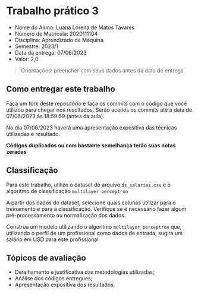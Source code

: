 # Trabalho prático 3

* Nome do Aluno: Luana Lorena de Matos Tavares
* Número de Matrícula: 2020111104
* Disciplina: Aprendizado de Máquina
* Semestre: 2023/1
* Data da entrega: 07/06/2023
* Valor: 2,0

> Orientações: preencher com seus dados antes da data de entrega

## Como entregar este trabalho

Faça um fork deste repositório e faça os commits com o código que você utilizou para chegar nos resultados. Serão aceitos os commits até a data de 07/06/2023 às 18:59:59 (antes da aula).

No dia 07/06/2023 haverá uma apresentação expositiva das técnicas utilizadas e resultado.

**Códigos duplicados ou com bastante semelhança terão suas notas zeradas**

## Classificação

Para este trabalho, utilize o dataset do arquivo `ds_salaries.csv` e o algoritmo de classificação `multilayer perceptron`

A partir dos dados do dataset, selecione quais colunas utilizar para o treinamento e para a classificação. Verifique se é necessário fazer algum pré-processamento ou normalização dos dados.

Construa um modelo utilizando o algoritmo `multilayer perceptron` que, utilizando o perfil de um profissional como dados de entrada, sugira um salário em USD para este profissional.

## Tópicos de avaliação

* Detalhamento e justificativa das metodologias utilizadas;
* Análise dos códigos entregues;
* Apresentação expositiva dos resultados.
